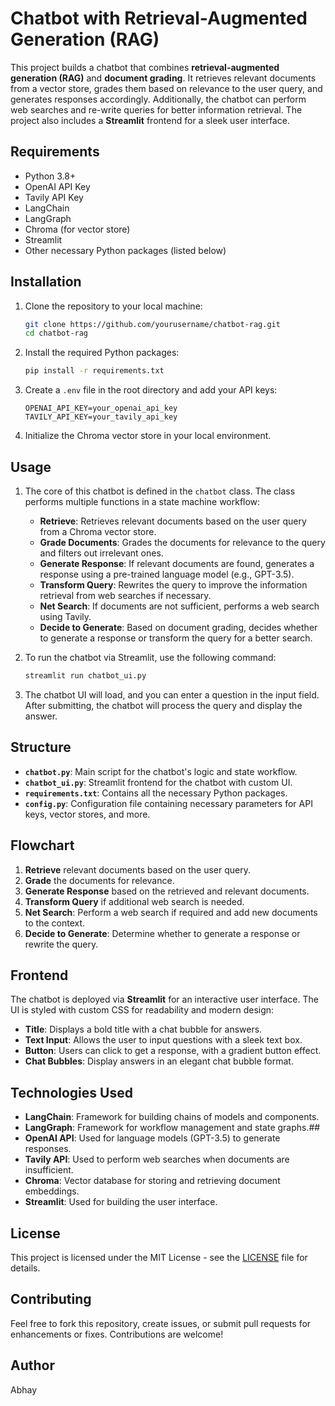 # Chatbot with Retrieval-Augmented Generation (RAG)

This project builds a chatbot that combines **retrieval-augmented generation (RAG)** and **document grading**. It retrieves relevant documents from a vector store, grades them based on relevance to the user query, and generates responses accordingly. Additionally, the chatbot can perform web searches and re-write queries for better information retrieval. The project also includes a **Streamlit** frontend for a sleek user interface.

## Requirements

- Python 3.8+
- OpenAI API Key
- Tavily API Key
- LangChain
- LangGraph
- Chroma (for vector store)
- Streamlit
- Other necessary Python packages (listed below)

## Installation

1. Clone the repository to your local machine:

    ```bash
    git clone https://github.com/yourusername/chatbot-rag.git
    cd chatbot-rag
    ```

2. Install the required Python packages:

    ```bash
    pip install -r requirements.txt
    ```

3. Create a `.env` file in the root directory and add your API keys:

    ```plaintext
    OPENAI_API_KEY=your_openai_api_key
    TAVILY_API_KEY=your_tavily_api_key
    ```

4. Initialize the Chroma vector store in your local environment.

## Usage

1. The core of this chatbot is defined in the `chatbot` class. The class performs multiple functions in a state machine workflow:

   - **Retrieve**: Retrieves relevant documents based on the user query from a Chroma vector store.
   - **Grade Documents**: Grades the documents for relevance to the query and filters out irrelevant ones.
   - **Generate Response**: If relevant documents are found, generates a response using a pre-trained language model (e.g., GPT-3.5).
   - **Transform Query**: Rewrites the query to improve the information retrieval from web searches if necessary.
   - **Net Search**: If documents are not sufficient, performs a web search using Tavily.
   - **Decide to Generate**: Based on document grading, decides whether to generate a response or transform the query for a better search.

2. To run the chatbot via Streamlit, use the following command:

    ```bash
    streamlit run chatbot_ui.py
    ```

3. The chatbot UI will load, and you can enter a question in the input field. After submitting, the chatbot will process the query and display the answer.

## Structure

- **`chatbot.py`**: Main script for the chatbot's logic and state workflow.
- **`chatbot_ui.py`**: Streamlit frontend for the chatbot with custom UI.
- **`requirements.txt`**: Contains all the necessary Python packages.
- **`config.py`**: Configuration file containing necessary parameters for API keys, vector stores, and more.

## Flowchart

1. **Retrieve** relevant documents based on the user query.
2. **Grade** the documents for relevance.
3. **Generate Response** based on the retrieved and relevant documents.
4. **Transform Query** if additional web search is needed.
5. **Net Search**: Perform a web search if required and add new documents to the context.
6. **Decide to Generate**: Determine whether to generate a response or rewrite the query.

## Frontend

The chatbot is deployed via **Streamlit** for an interactive user interface. The UI is styled with custom CSS for readability and modern design:

- **Title**: Displays a bold title with a chat bubble for answers.
- **Text Input**: Allows the user to input questions with a sleek text box.
- **Button**: Users can click to get a response, with a gradient button effect.
- **Chat Bubbles**: Display answers in an elegant chat bubble format.

## Technologies Used

- **LangChain**: Framework for building chains of models and components. 
- **LangGraph**: Framework for workflow management and state graphs.##
- **OpenAI API**: Used for language models (GPT-3.5) to generate responses.
- **Tavily API**: Used to perform web searches when documents are insufficient.
- **Chroma**: Vector database for storing and retrieving document embeddings.
- **Streamlit**: Used for building the user interface.

## License

This project is licensed under the MIT License - see the [LICENSE](LICENSE) file for details.

## Contributing

Feel free to fork this repository, create issues, or submit pull requests for enhancements or fixes. Contributions are welcome!

## Author

Abhay

